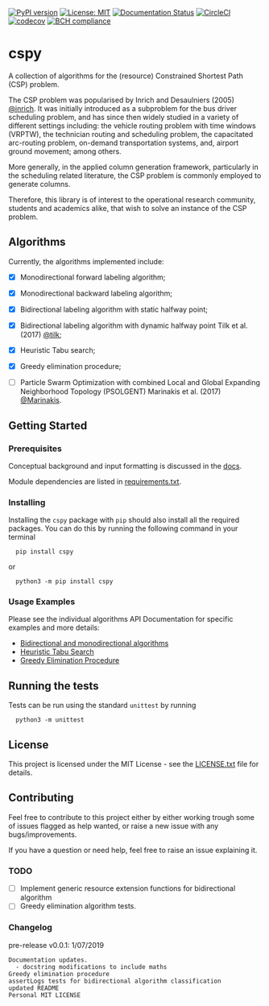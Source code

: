 [![PyPI version](https://badge.fury.io/py/cspy.svg)](https://badge.fury.io/py/cspy)
[![License: MIT](https://img.shields.io/badge/License-MIT-yellow.svg)](https://opensource.org/licenses/MIT)
[![Documentation Status](https://readthedocs.org/projects/cspy/badge/?version=latest)](https://cspy.readthedocs.io/en/latest/?badge=latest)
[![CircleCI](https://circleci.com/gh/torressa/cspy/tree/master.svg?style=svg&circle-token=910e28b03dd0d32967fae038a3cf28b6cdf56334)](https://circleci.com/gh/torressa/cspy/tree/master)
[![codecov](https://codecov.io/gh/torressa/cspy/branch/master/graph/badge.svg?token=24tyrWinNT)](https://codecov.io/gh/torressa/cspy)
[![BCH compliance](https://bettercodehub.com/edge/badge/torressa/cspy?branch=master)](https://bettercodehub.com/)

# cspy


A collection of algorithms for the (resource) Constrained Shortest Path (CSP) problem. 

The CSP problem was popularised by Inrich and Desaulniers (2005) [@inrich]. It was initially introduced as a subproblem for the bus driver scheduling problem, and has since then widely studied in a variety of different settings including: the vehicle routing problem with time windows (VRPTW), the technician routing and scheduling problem, the capacitated arc-routing problem, on-demand transportation systems, and, airport ground movement; among others.

More generally, in the applied column generation framework, particularly in the scheduling related literature, the CSP problem is commonly employed to generate columns.

Therefore, this library is of interest to the operational research community, students and academics alike, that wish to solve an instance of the CSP problem.

## Algorithms

Currently, the algorithms implemented include:

 - [X] Monodirectional forward labeling algorithm;
 - [X] Monodirectional backward labeling algorithm;
 - [X] Bidirectional labeling algorithm with static halfway point;
 - [X] Bidirectional labeling algorithm with dynamic halfway point Tilk et al. (2017) [@tilk];
 - [X] Heuristic Tabu search;
 - [X] Greedy elimination procedure;
 - [ ] Particle Swarm Optimization with combined Local and Global Expanding Neighborhood Topology (PSOLGENT) Marinakis et al. (2017) [@Marinakis].


## Getting Started


### Prerequisites

Conceptual background and input formatting is discussed in the [docs](https://cspy.readthedocs.io/en/latest/how_to.html).

Module dependencies are listed in [requirements.txt](requirements.txt).

### Installing

Installing the ``cspy`` package with ``pip`` should also install all the required packages. You can do this by running the following command in your terminal

```
  pip install cspy
```
or

```
  python3 -m pip install cspy
```

### Usage Examples

Please see the individual algorithms API Documentation for specific examples and more details:

- [Bidirectional and monodirectional algorithms](https://cspy.readthedocs.io/en/latest/api/cspy.BiDirectional.html)
- [Heuristic Tabu Search](https://cspy.readthedocs.io/en/latest/api/cspy.Tabu.html)
- [Greedy Elimination Procedure](https://cspy.readthedocs.io/en/latest/api/cspy.Tabu.html)


## Running the tests

Tests can be run using the standard ``unittest`` by running

```
  python3 -m unittest
```

## License

This project is licensed under the MIT License - see the [LICENSE.txt](LICENSE.txt) file for details.

## Contributing

Feel free to contribute to this project either by either working trough some of issues flagged as help wanted, or raise a new issue with any bugs/improvements.

If you have a question or need help, feel free to raise an issue explaining it.


### TODO

 - [ ] Implement generic resource extension functions for bidirectional algorithm
 - [ ] Greedy elimination algorithm tests.
 
### Changelog

pre-release v0.0.1: 1/07/2019

```
Documentation updates.
  - docstring modifications to include maths
Greedy elimination procedure
assertLogs tests for bidirectional algorithm classification
updated README
Personal MIT LICENSE
```

[@inrich]: https://www.researchgate.net/publication/227142556_Shortest_Path_Problems_with_Resource_Constraints

[@tilk]: https://www.sciencedirect.com/science/article/pii/S0377221717302035

[@Marinakis]: https://www.sciencedirect.com/science/article/pii/S0377221717302357